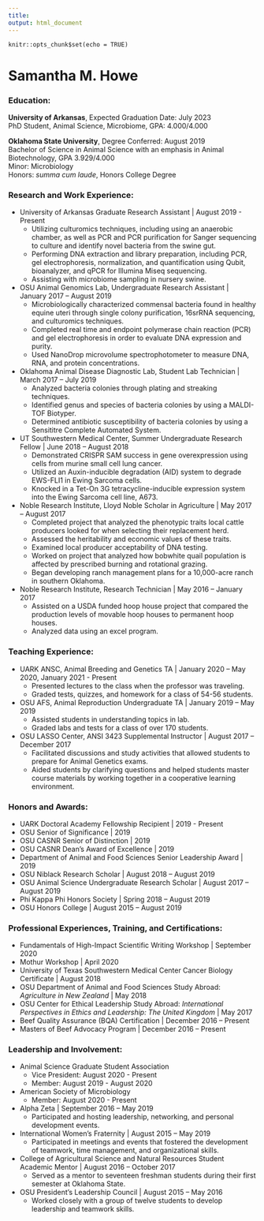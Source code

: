 ```yaml
---
title:
output: html_document
---
```


```{r setup, include=FALSE}
knitr::opts_chunk$set(echo = TRUE)
```
# **Samantha M. Howe**

### **Education:**
**University of Arkansas**, Expected Graduation Date: July 2023   
PhD Student, Animal Science, Microbiome, GPA: 4.000/4.000 

**Oklahoma State University**, Degree Conferred: August 2019   
Bachelor of Science in Animal Science with an emphasis in Animal Biotechnology, GPA 3.929/4.000   
Minor: Microbiology    
Honors: _summa cum laude_, Honors College Degree


### **Research and Work Experience:**

 * University of Arkansas Graduate Research Assistant | August 2019 - Present  
    - Utilizing culturomics techniques, including using an anaerobic chamber, as well as PCR and PCR purification for Sanger sequencing to culture and identify novel bacteria from the swine gut.  
    - Performing DNA extraction and library preparation, including PCR, gel electrophoresis, normalization, and quantification using Qubit, bioanalyzer, and qPCR for Illumina Miseq sequencing.  
    - Assisting with microbiome sampling in nursery swine.      
 * OSU Animal Genomics Lab, Undergraduate Research Assistant | January 2017 – August 2019  
    - Microbiologically characterized commensal bacteria found in healthy equine uteri through single colony purification, 16srRNA sequencing, and culturomics techniques.   
    - Completed real time and endpoint polymerase chain reaction (PCR) and gel electrophoresis in order to evaluate DNA expression and purity.   
    - Used NanoDrop microvolume spectrophotometer to measure DNA, RNA, and protein concentrations.   
 * Oklahoma Animal Disease Diagnostic Lab, Student Lab Technician | March 2017 – July 2019  
    - Analyzed bacteria colonies through plating and streaking techniques.   
    - Identified genus and species of bacteria colonies by using a MALDI-TOF Biotyper.   
    - Determined antibiotic susceptibility of bacteria colonies by using a Sensititre Complete Automated System.   
 * UT Southwestern Medical Center, Summer Undergraduate Research Fellow | June 2018 – August 2018  
    - Demonstrated CRISPR SAM success in gene overexpression using cells from murine small cell lung cancer.   
    - Utilized an Auxin-inducible degradation (AID) system to degrade EWS-FLI1 in Ewing Sarcoma cells.   
    - Knocked in a Tet-On 3G tetracycline-inducible expression system into the Ewing Sarcoma cell line, A673.   
 * Noble Research Institute, Lloyd Noble Scholar in Agriculture | May 2017 – August 2017  
    - Completed project that analyzed the phenotypic traits local cattle producers looked for when selecting their replacement herd.   
    - Assessed the heritability and economic values of these traits.   
    - Examined local producer acceptability of DNA testing.   
    - Worked on project that analyzed how bobwhite quail population is affected by prescribed burning and rotational grazing.   
    - Began developing ranch management plans for a 10,000-acre ranch in southern Oklahoma.   
 * Noble Research Institute, Research Technician | May 2016 – January 2017   
    - Assisted on a USDA funded hoop house project that compared the production levels of movable hoop houses to permanent hoop houses.   
    - Analyzed data using an excel program.   

### **Teaching Experience:**

 * UARK ANSC, Animal Breeding and Genetics TA | January 2020 – May 2020, January 2021 - Present  
    - Presented lectures to the class when the professor was traveling.   
    - Graded tests, quizzes, and homework for a class of 54-56 students.   
 * OSU AFS, Animal Reproduction Undergraduate TA | January 2019 – May 2019  
    - Assisted students in understanding topics in lab.   
    - Graded labs and tests for a class of over 170 students.   
 * OSU LASSO Center, ANSI 3423 Supplemental Instructor | August 2017 – December 2017  
    - Facilitated discussions and study activities that allowed students to prepare for Animal Genetics exams.  
    - Aided students by clarifying questions and helped students master course materials by working together in a cooperative learning environment.   

### **Honors and Awards:**

 * UARK Doctoral Academy Fellowship Recipient | 2019 - Present   
 * OSU Senior of Significance | 2019   
 * OSU CASNR Senior of Distinction | 2019   
 * OSU CASNR Dean’s Award of Excellence | 2019   
 * Department of Animal and Food Sciences Senior Leadership Award | 2019    
 * OSU Niblack Research Scholar | August 2018 – August 2019   
 * OSU Animal Science Undergraduate Research Scholar | August 2017 – August 2019    
 * Phi Kappa Phi Honors Society | Spring 2018 – August 2019    
 * OSU Honors College | August 2015 – August 2019   
 
### **Professional Experiences, Training, and Certifications:**

 * Fundamentals of High-Impact Scientific Writing Workshop | September 2020   
 * Mothur Workshop | April 2020   
 * University of Texas Southwestern Medical Center Cancer Biology Certificate | August 2018  
 * OSU Department of Animal and Food Sciences Study Abroad: _Agriculture in New Zealand_  | May 2018   
 * OSU Center for Ethical Leadership Study Abroad: _International Perspectives in Ethics and Leadership: The United Kingdom_ | May 2017   
 * Beef Quality Assurance (BQA) Certification | December 2016 – Present   
 * Masters of Beef Advocacy Program | December 2016 – Present  
 
### **Leadership and Involvement:**

 * Animal Science Graduate Student Association   
    - Vice President: August 2020 - Present  
    - Member: August 2019 - August 2020  
 * American Society of Microbiology  
    - Member: August 2020 - Present  
 * Alpha Zeta | September 2016 – May 2019  
    - Participated and hosting leadership, networking, and personal development events.   
 * International Women’s Fraternity | August 2015 – May 2019   
    - Participated in meetings and events that fostered the development of teamwork, time management, and organizational skills.   
 * College of Agricultural Science and Natural Resources Student Academic Mentor | August 2016 – October 2017 
    - Served as a mentor to seventeen freshman students during their first semester at Oklahoma State.   
 * OSU President’s Leadership Council | August 2015 – May 2016   
    - Worked closely with a group of twelve students to develop leadership and teamwork skills.







